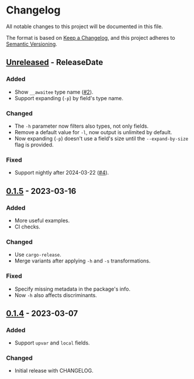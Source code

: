 # Changelog
All notable changes to this project will be documented in this file.

The format is based on [Keep a Changelog](https://keepachangelog.com/en/1.1.0/),
and this project adheres to [Semantic Versioning](https://semver.org/spec/v2.0.0.html).

<!-- next-header -->

## [Unreleased] - ReleaseDate
### Added
- Show `__awaitee` type name ([#2]).
- Support expanding (`-p`) by field's type name.

### Changed
- The `-h` parameter now filters also types, not only fields.
- Remove a default value for `-l`, now output is unlimited by default.
- Now expanding (`-p`) doesn't use a field's size until the `--expand-by-size` flag is provided.

### Fixed
- Support nightly after 2024-03-22 ([#4]).

[#2]: https://github.com/loyd/top-type-sizes/issues/2
[#4]: https://github.com/loyd/top-type-sizes/pull/4

## [0.1.5] - 2023-03-16
### Added
- More useful examples.
- CI checks.

### Changed
- Use `cargo-release`.
- Merge variants after applying `-h` and `-s` transformations.

### Fixed
- Specify missing metadata in the package's info.
- Now `-h` also affects discriminants.

## [0.1.4] - 2023-03-07
### Added
- Support `upvar` and `local` fields.

### Changed
- Initial release with CHANGELOG.

<!-- next-url -->
[Unreleased]: https://github.com/loyd/top-type-sizes/compare/v0.1.5...HEAD
[0.1.5]: https://github.com/loyd/top-type-sizes/compare/v0.1.4...v0.1.5
[0.1.4]: https://github.com/loyd/top-type-sizes/releases/tag/v0.1.4
